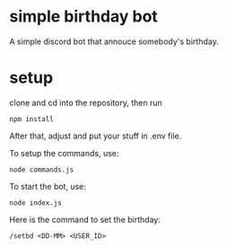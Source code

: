 # simple birthday bot
A simple discord bot that annouce somebody's birthday.

# setup
clone and cd into the repository, then run
```
npm install
```

After that, adjust and put your stuff in .env file.

To setup the commands, use:
```
node commands.js
```

To start the bot, use:
```
node index.js
```

Here is the command to set the birthday:
```
/setbd <DD-MM> <USER_ID>
```
